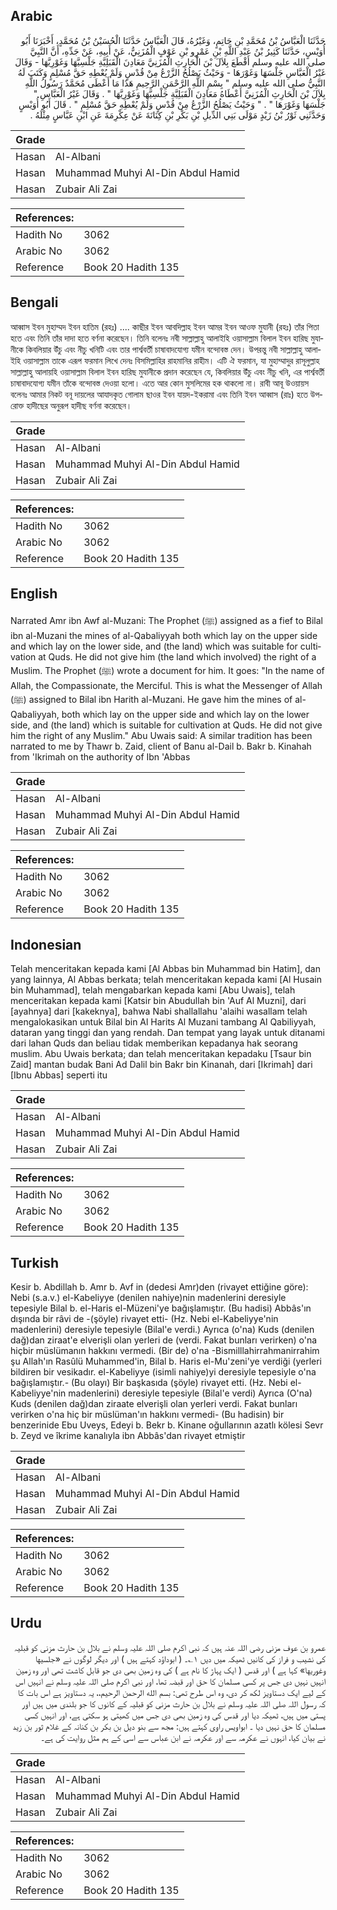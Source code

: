 ## Arabic


<div dir="rtl" lang="ar" style={{fontSize:'larger',backgroundColor:'#f8f9fa',padding:20}}>
حَدَّثَنَا الْعَبَّاسُ بْنُ مُحَمَّدِ بْنِ حَاتِمٍ، وَغَيْرُهُ، قَالَ الْعَبَّاسُ حَدَّثَنَا الْحُسَيْنُ بْنُ مُحَمَّدٍ، أَخْبَرَنَا أَبُو أُوَيْسٍ، حَدَّثَنَا كَثِيرُ بْنُ عَبْدِ اللَّهِ بْنِ عَمْرِو بْنِ عَوْفٍ الْمُزَنِيُّ، عَنْ أَبِيهِ، عَنْ جَدِّهِ، أَنَّ النَّبِيَّ صلى الله عليه وسلم أَقْطَعَ بِلاَلَ بْنَ الْحَارِثِ الْمُزَنِيَّ مَعَادِنَ الْقَبَلِيَّةِ جَلْسِيَّهَا وَغَوْرِيَّهَا - وَقَالَ غَيْرُ الْعَبَّاسِ جَلْسَهَا وَغَوْرَهَا - وَحَيْثُ يَصْلُحُ الزَّرْعُ مِنْ قُدْسٍ وَلَمْ يُعْطِهِ حَقَّ مُسْلِمٍ وَكَتَبَ لَهُ النَّبِيُّ صلى الله عليه وسلم ‏"‏ بِسْمِ اللَّهِ الرَّحْمَنِ الرَّحِيمِ هَذَا مَا أَعْطَى مُحَمَّدٌ رَسُولُ اللَّهِ بِلاَلَ بْنَ الْحَارِثِ الْمُزَنِيَّ أَعْطَاهُ مَعَادِنَ الْقَبَلِيَّةِ جَلْسِيَّهَا وَغَوْرِيَّهَا ‏"‏ ‏.‏ وَقَالَ غَيْرُ الْعَبَّاسِ ‏"‏ جَلْسَهَا وَغَوْرَهَا ‏"‏ ‏.‏ ‏"‏ وَحَيْثُ يَصْلُحُ الزَّرْعُ مِنْ قُدْسٍ وَلَمْ يُعْطِهِ حَقَّ مُسْلِمٍ ‏"‏ ‏.‏ قَالَ أَبُو أُوَيْسٍ وَحَدَّثَنِي ثَوْرُ بْنُ زَيْدٍ مَوْلَى بَنِي الدِّيلِ بْنِ بَكْرِ بْنِ كِنَانَةَ عَنْ عِكْرِمَةَ عَنِ ابْنِ عَبَّاسٍ مِثْلَهُ ‏.‏
</div>
<div style={{backgroundColor:'#f8f9fa',padding:20, marginBottom: 10}}><table> <thead> <tr> <th>Grade</th> <th></th> </tr> </thead> <tbody> <tr><td>Hasan</td><td>Al-Albani</td></tr><tr><td>Hasan</td><td>Muhammad Muhyi Al-Din Abdul Hamid</td></tr><tr><td>Hasan</td><td>Zubair Ali Zai</td></tr></tbody></table><table> <thead> <tr> <th>References:</th> <th></th> </tr> </thead> <tbody><tr><td>Hadith No</td><td>3062</td></tr><tr><td>Arabic No</td><td>3062</td></tr><tr><td>Reference</td><td>Book 20 Hadith 135</td></tr></tbody></table></div>

## Bengali


<div dir="ltr" lang="bn" style={{fontSize:'larger',backgroundColor:'#f8f9fa',padding:20}}>
আব্বাস ইবন মুহাম্মদ ইবন হাতিম (রহঃ) .... কাছীর ইবন আবদিল্লাহ ইবন আমর ইবন আওফ মুযানী (রহঃ) তাঁর পিতা হতে এবং তিনি তাঁর দাদা হতে বর্ণনা করেছেন। তিনি বলেনঃ নবী সাল্লাল্লাহু আলাইহি ওয়াসাল্লাম বিলাল ইবন হারিছ মুযানীকে কিবলিয়ার উঁচু এবং নীচু খনিটি এবং তার পার্শ্ববর্তী চাষাবাদযোগ্য যমীন বন্দোবস্ত দেন। উপরন্তু নবী সাল্লাল্লাহু আলাইহি ওয়াসাল্লাম তাকে এরূপ ফরমান লিখে দেনঃ বিসমিল্লাহির রাহমানির রাহীম। এটি ঐ ফরমান, যা মুহাম্মাদুর রাসূলুল্লাহ সাল্লাল্লাহু আলায়হি ওয়াসাল্লাম বিলাল ইবন হারিছ মুযানীকে প্রদান করেছেন যে, কিবলিয়ার উঁচু এবং নীচু খনি, এর পার্শ্ববর্তী চাষাবাদযোগ্য যমীন তাঁকে বন্দোবস্ত দেওয়া হলো। এতে আর কোন মুসলিমের হক থাকলো না। রাবী আবূ উওয়ায়স বলেনঃ আমার নিকট বনূ দায়লের আযাদকৃত গোলাম ছাওর ইবন যায়দ-ইকরামা এবং তিনি ইবন আব্বাস (রাঃ) হতে উপরোক্ত হাদীছের অনুরূপ হাদীছ বর্ণনা করেছেন।
</div>
<div style={{backgroundColor:'#f8f9fa',padding:20, marginBottom: 10}}><table> <thead> <tr> <th>Grade</th> <th></th> </tr> </thead> <tbody> <tr><td>Hasan</td><td>Al-Albani</td></tr><tr><td>Hasan</td><td>Muhammad Muhyi Al-Din Abdul Hamid</td></tr><tr><td>Hasan</td><td>Zubair Ali Zai</td></tr></tbody></table><table> <thead> <tr> <th>References:</th> <th></th> </tr> </thead> <tbody><tr><td>Hadith No</td><td>3062</td></tr><tr><td>Arabic No</td><td>3062</td></tr><tr><td>Reference</td><td>Book 20 Hadith 135</td></tr></tbody></table></div>

## English


<div dir="ltr" lang="en" style={{fontSize:'larger',backgroundColor:'#f8f9fa',padding:20}}>
Narrated Amr ibn Awf al-Muzani: The Prophet (ﷺ) assigned as a fief to Bilal ibn al-Muzani the mines of al-Qabaliyyah both which lay on the upper side and which lay on the lower side, and (the land) which was suitable for cultivation at Quds. He did not give him (the land which involved) the right of a Muslim. The Prophet (ﷺ) wrote a document for him. It goes: "In the name of Allah, the Compassionate, the Merciful. This is what the Messenger of Allah (ﷺ) assigned to Bilal ibn Harith al-Muzani. He gave him the mines of al-Qabaliyyah, both which lay on the upper side and which lay on the lower side, and (the land) which is suitable for cultivation at Quds. He did not give him the right of any Muslim." Abu Uwais said: A similar tradition has been narrated to me by Thawr b. Zaid, client of Banu al-Dail b. Bakr b. Kinahah from 'Ikrimah on the authority of Ibn 'Abbas
</div>
<div style={{backgroundColor:'#f8f9fa',padding:20, marginBottom: 10}}><table> <thead> <tr> <th>Grade</th> <th></th> </tr> </thead> <tbody> <tr><td>Hasan</td><td>Al-Albani</td></tr><tr><td>Hasan</td><td>Muhammad Muhyi Al-Din Abdul Hamid</td></tr><tr><td>Hasan</td><td>Zubair Ali Zai</td></tr></tbody></table><table> <thead> <tr> <th>References:</th> <th></th> </tr> </thead> <tbody><tr><td>Hadith No</td><td>3062</td></tr><tr><td>Arabic No</td><td>3062</td></tr><tr><td>Reference</td><td>Book 20 Hadith 135</td></tr></tbody></table></div>

## Indonesian


<div dir="ltr" lang="id" style={{fontSize:'larger',backgroundColor:'#f8f9fa',padding:20}}>
Telah menceritakan kepada kami [Al Abbas bin Muhammad bin Hatim], dan yang lainnya, Al Abbas berkata; telah menceritakan kepada kami [Al Husain bin Muhammad], telah mengabarkan kepada kami [Abu Uwais], telah menceritakan kepada kami [Katsir bin Abudullah bin 'Auf Al Muzni], dari [ayahnya] dari [kakeknya], bahwa Nabi shallallahu 'alaihi wasallam telah mengalokasikan untuk Bilal bin Al Harits Al Muzani tambang Al Qabiliyyah, dataran yang tinggi dan yang rendah. Dan tempat yang layak untuk ditanami dari lahan Quds dan beliau tidak memberikan kepadanya hak seorang muslim. Abu Uwais berkata; dan telah menceritakan kepadaku [Tsaur bin Zaid] mantan budak Bani Ad Dalil bin Bakr bin Kinanah, dari [Ikrimah] dari [Ibnu Abbas] seperti itu
</div>
<div style={{backgroundColor:'#f8f9fa',padding:20, marginBottom: 10}}><table> <thead> <tr> <th>Grade</th> <th></th> </tr> </thead> <tbody> <tr><td>Hasan</td><td>Al-Albani</td></tr><tr><td>Hasan</td><td>Muhammad Muhyi Al-Din Abdul Hamid</td></tr><tr><td>Hasan</td><td>Zubair Ali Zai</td></tr></tbody></table><table> <thead> <tr> <th>References:</th> <th></th> </tr> </thead> <tbody><tr><td>Hadith No</td><td>3062</td></tr><tr><td>Arabic No</td><td>3062</td></tr><tr><td>Reference</td><td>Book 20 Hadith 135</td></tr></tbody></table></div>

## Turkish


<div dir="ltr" lang="tr" style={{fontSize:'larger',backgroundColor:'#f8f9fa',padding:20}}>
Kesir b. Abdillah b. Amr b. Avf in (dedesi Amr)den (rivayet ettiğine göre): Nebi (s.a.v.) el-Kabeliyye (denilen nahiye)nin madenlerini deresiyle tepesiyle Bilal b. el-Haris el-Müzeni'ye bağışlamıştır. (Bu hadisi) Abbâs'ın dışında bir râvi de -(şöyle) rivayet etti- (Hz. Nebi el-Kabeliyye'nin madenlerini) deresiyle tepesiyle (Bilal'e verdi.) Ayrıca (o'na) Kuds (denilen dağ)dan ziraat'e elverişli olan yerleri de (verdi. Fakat bunları verirken) o'na hiçbir müslümanın hakkını vermedi. (Bir de) o'na -Bismilllahirrahmanirrahim şu Allah'ın Rasûlü Muhammed'in, Bilal b. Haris el-Mu'zeni'ye verdiği (yerleri bildiren bir vesikadır. el-Kabeliyye (isimli nahiye)yi deresiyle tepesiyle o'na bağışlamıştır.- (Bu olayı) Bir başkasıda (şöyle) rivayet etti. (Hz. Nebi el-Kabeliyye'nin madenlerini) deresiyle tepesiyle (Bilal'e verdi) Ayrıca (O'na) Kuds (denilen dağ)dan ziraate elverişli olan yerleri verdi. Fakat bunları verirken o'na hiç bir müslüman'ın hakkını vermedi- (Bu hadisin) bir benzerinide Ebu Uveys, Edeyi b. Bekr b. Kinane oğullarının azatlı kölesi Sevr b. Zeyd ve îkrime kanalıyla ibn Abbâs'dan rivayet etmiştir
</div>
<div style={{backgroundColor:'#f8f9fa',padding:20, marginBottom: 10}}><table> <thead> <tr> <th>Grade</th> <th></th> </tr> </thead> <tbody> <tr><td>Hasan</td><td>Al-Albani</td></tr><tr><td>Hasan</td><td>Muhammad Muhyi Al-Din Abdul Hamid</td></tr><tr><td>Hasan</td><td>Zubair Ali Zai</td></tr></tbody></table><table> <thead> <tr> <th>References:</th> <th></th> </tr> </thead> <tbody><tr><td>Hadith No</td><td>3062</td></tr><tr><td>Arabic No</td><td>3062</td></tr><tr><td>Reference</td><td>Book 20 Hadith 135</td></tr></tbody></table></div>

## Urdu


<div dir="rtl" lang="ur" style={{fontSize:'larger',backgroundColor:'#f8f9fa',padding:20}}>
عمرو بن عوف مزنی رضی اللہ عنہ ہیں کہ نبی اکرم صلی اللہ علیہ وسلم نے بلال بن حارث مزنی کو قبلیہ کی نشیب و فراز کی کانیں ٹھیکہ میں دیں ۱؎۔ ( ابوداؤد کہتے ہیں ) اور دیگر لوگوں نے «جلسيها وغوريها» کہا ہے ) اور قدس ( ایک پہاڑ کا نام ہے ) کی وہ زمین بھی دی جو قابل کاشت تھی اور وہ زمین انہیں نہیں دی جس پر کسی مسلمان کا حق اور قبضہ تھا، اور نبی اکرم صلی اللہ علیہ وسلم نے انہیں اس کے لیے ایک دستاویز لکھ کر دی، وہ اس طرح تھی: بسم الله الرحمن الرحيم،، یہ دستاویز ہے اس بات کا کہ رسول اللہ صلی اللہ علیہ وسلم نے بلال بن حارث مزنی کو قبلیہ کے کانوں کا جو بلندی میں ہیں اور پستی میں ہیں، ٹھیکہ دیا اور قدس کی وہ زمین بھی دی جس میں کھیتی ہو سکتی ہے، اور انہیں کسی مسلمان کا حق نہیں دیا ۔ ابواویس راوی کہتے ہیں: مجھ سے بنو دیل بن بکر بن کنانہ کے غلام ثور بن زید نے بیان کیا، انہوں نے عکرمہ سے اور عکرمہ نے ابن عباس سے اسی کے ہم مثل روایت کی ہے۔
</div>
<div style={{backgroundColor:'#f8f9fa',padding:20, marginBottom: 10}}><table> <thead> <tr> <th>Grade</th> <th></th> </tr> </thead> <tbody> <tr><td>Hasan</td><td>Al-Albani</td></tr><tr><td>Hasan</td><td>Muhammad Muhyi Al-Din Abdul Hamid</td></tr><tr><td>Hasan</td><td>Zubair Ali Zai</td></tr></tbody></table><table> <thead> <tr> <th>References:</th> <th></th> </tr> </thead> <tbody><tr><td>Hadith No</td><td>3062</td></tr><tr><td>Arabic No</td><td>3062</td></tr><tr><td>Reference</td><td>Book 20 Hadith 135</td></tr></tbody></table></div>